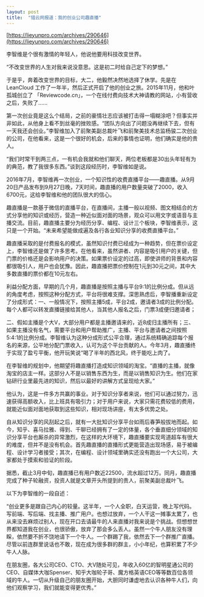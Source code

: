 ```yaml
---
layout: post
title:  "猎云网报道：我的创业公司趣直播"
---
```


[https://lieyunpro.com/archives/290646](https://lieyunpro.com/archives/290646)

李智维是个很有激情的年轻人，他说他要用科技改变世界。

“不改变世界的人生对我来说没意思。这是初二时给自己定下的梦想。”

于是乎，奔着改变世界的目标，大二，他毅然决然地选择了休学。先是在 LeanCloud 工作了一年半，然后正式开启了他的创业之旅。2015年11月，他和叶孤城创立了 「Reviewcode.cn」，一个在线付费向技术大神请教的网站，小有营收之后，失败了……

第一次创业竟是这么个结局，之前的豪情壮志应该被打击得一塌糊涂吧？但事实并非如此，从他身上看不到丝毫的挫败感。“团队方向出了问题没再继续下去，但有一天我还会创业。”李智维加入了前聚美副总裁叶飞和前聚美技术总监杨骏二次创业的公司，在他看来，这是一个很好的机会，后来的事情也证明，他们确实是他的贵人。

“我们时常干到两三点，一有机会我就和他们聊天，两位老板都是30出头年轻有为的典范，教了我很多东西。”谈到这段经历时，李智维如是说。

2016年7月，李智维再一次创业，一个知识性的收费直播平台——趣直播。从9月20日产品发布到9月27日晚，7天时间，趣直播的用户数量突破了2000，收入6700元，这给李智维和他的团队很大的信心。

趣直播是一款基于微信的直播平台，在直播间，主播一般以视频、图文相结合的方式分享他的知识或经历，营造一种近似面对面的场景，观众可以用文字或语音与主播交流。目前，趣直播主要分为经历分享、编程、设计三个板块，李智维表示，这只是一个开始。“未来希望能做成遍及各行各业知识分享的收费直播平台。”

趣直播采取的是付费报名的模式，虽然知识付费已经成为一种趋势，但在票价设定上，李智维还是做了许多思考。在他看来，虽然讲者、内容是吸引用户的关键，但门票的价格还是会影响用户的决策。如果票价设定的过高，即使讲师的背景和内容都很吸引人，用户也会犹豫。因此，趣直播把票价控制在1元到30元之间，其中大多数直播的票价都在10元左右。

利益分配方面，早期的几个月，趣直播是按照主播与平台9:1的比例分成。但从远的角度考虑，按照这种分配方式，平台将很难支撑。深思熟虑后，李智播重新设定了分成形式：一、一般情况下，按照主播5成，平台2成，邀请者3成的比例分配。每个人都可以转发直播链接给其他人，当其他人报名之后，门票3成便归邀请者；

二、假如主播是个大V，大部分用户都是主播邀请来的，近8成归主播所有；三、如果主播没有名气，需要平台和用户帮助推广，主播、平台与邀请者之间按照5:4:1的比例分成。李智维认为这种分成形式公平合理，通过系统精确追踪每个报名的来源，公平地分配门票收入，认可为这个平台贡献的人。今年3月，趣直播终于实现了盈亏平衡，他开玩笑说“喝了半年的西北风，终于能吃上肉了。

在李智维的规划中，他期望将趣直播打造成知识领域的淘宝。“直播的主播，就像淘宝的店主一样。这部分人不是以销售东西为生，而是以销售知识为生。他们在家钻研行业里最先进的知识，然后以最好的讲解方式呈现给大家。”

他认为，这是一件多方共赢的事业。对于知识分享者来说，他们可以通过努力，迅速获得高额收入，比上班具有吸引力；对于用户来说，大家只需花费较低的费用，就能近似面对面地获取到这些知识，相对现场讲座，有太多优势之处。

自从知识分享的风刮起之后，就有一大批知识分享平台如雨后春笋般拔地而起。如今，知乎、喜马拉雅、得到、千聊已经拥有了一定的体量，各个垂直细分领域的知识分享平台也厮杀的异常激烈，在这样的大环境下，趣直播要实现弯道超车有很大的难度，但并不是没有机会。首先趣直播的直播形式更能营造出现场感，易于被编程、设计学习者接受；其次，在编程、设计领域里确实还没有跑出一个大公司，大家都处于摸索和验证的阶段。

据悉，截止3月中旬，趣直播已有用户数近22500，流水超过12万。同月，趣直播完成了种子轮融资，投资人就是文章开头所提到的贵人，前聚美副总裁叶飞。

以下为李智维的一段自述：

“创业更多是跟自己内心的较量。这半年，一个人全职，白天运营，晚上写代码。写前端、写后端、找主播、推广用户。也想过放弃，一个人干这一摊事太累了，也从来没去麻烦过别人，现在开口去请最牛的人来直播对我来说是个挑战。但想想世界都知道我在创业，也很骄傲，放弃了那会多么丢人。虽然一个牛人朋友没有理睬，依然要不折不饶地请下一个牛人。一个群踢了我，依然去下一个群推广直播。尽管以前连群里说话也不敢，现在成为很多群的群主，小小年纪，也算积累了不少牛人人脉。

在朋友圈，各大公司CEO、CTO、大V随处可见，年收入60亿的智明星通公司的CEO、自媒体大咖Spenser、知乎大咖轮子哥、魔方格英语CEO等等数百位各领域的牛人。一切从升级自己的朋友圈开始，大胆同时谦虚地去认识各种牛人们，向他们观察学习，我们就能变得更优秀。”